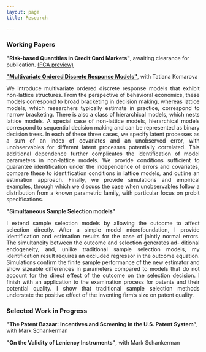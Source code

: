 ```yaml
---
layout: page
title: Research

---
```


### Working Papers

**"Risk-based Quantities in Credit Card Markets"**, awaiting clearance for publication. [(FCA preview)](https://www.fca.org.uk/publications/research/interest-rates-risk-based-credit-limits-uk-credit-card-market) <br>

[**"Multivariate Ordered Discrete Response Models"**](https://papers.ssrn.com/sol3/papers.cfm?abstract_id=4103429), with Tatiana Komarova
<p style='text-align: justify;'> <span style="font-size:1em;"> We introduce multivariate ordered discrete response models that exhibit non-lattice structures. From the perspective of  behavioral economics, these models correspond to broad bracketing in decision making, whereas lattice models, which researchers typically estimate in  practice, correspond to narrow bracketing. There is also a class of hierarchical models, which nests lattice models. A special case of non-lattice    models, hierarchical models correspond to sequential decision making and can be represented as binary decision trees. In each of these three cases,    we specify latent processes as a sum of an index of covariates and an unobserved error, with unobservables for different latent processes potentially  correlated. This additional dependence further complicates the identification of model parameters in non-lattice models. We provide conditions        sufficient to guarantee identification under the independence of errors and covariates, compare these to identification conditions in lattice models, and outline an estimation approach. Finally, we provide simulations and empirical examples, through which we discuss the case when unobservables     follow a distribution from a known parametric family, with particular focus on probit specifications. </span> </p>

**"Simultaneous Sample Selection models"** <br>
<p style='text-align: justify;'> <span style="font-size:1em;"> I extend sample selection models by allowing the outcome to affect selection directly. After a simple model microfoundation, I provide identification and estimation results for the case of jointly normal errors. The simultaneity between the outcome and selection generates ad- ditional endogeneity, and, unlike traditional sample selection models, my identification result requires an excluded regressor in the outcome equation. Simulations confirm the finite sample performance of the new estimator and show sizeable differences in parameters compared to models that do not account for the direct effect of the outcome on the selection decision. I finish with an application to the examination process for patents and their potential quality. I show that traditional sample selection methods understate the positive effect of the inventing firm’s size on patent quality. </span> </p>

### Selected Work in Progress

**"The Patent Bazaar: Incentives and Screening in the U.S. Patent System”**, with Mark Schankerman <br>

**"On the Validity of Leniency Instruments"**, with Mark Schankerman
